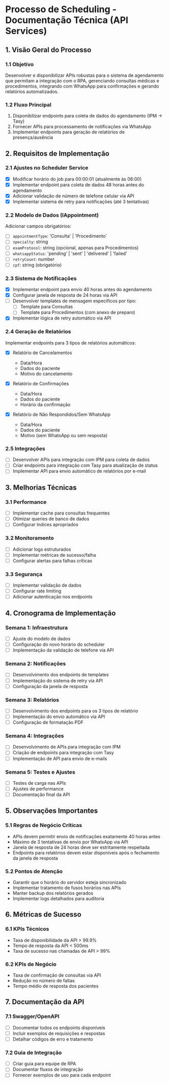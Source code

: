 # Processo de Scheduling - Documentação Técnica (API Services)

## 1. Visão Geral do Processo

### 1.1 Objetivo
Desenvolver e disponibilizar APIs robustas para o sistema de agendamento que permitam a integração com o RPA, gerenciando consultas médicas e procedimentos, integrando com WhatsApp para confirmações e gerando relatórios automatizados.

### 1.2 Fluxo Principal
1. Disponibilizar endpoints para coleta de dados do agendamento (IPM -> Tasy)
2. Fornecer APIs para processamento de notificações via WhatsApp
3. Implementar endpoints para geração de relatórios de presença/ausência

## 2. Requisitos de Implementação

### 2.1 Ajustes no Scheduler Service
- [X] Modificar horário do job para 00:00:01 (atualmente às 06:00)
- [X] Implementar endpoint para coleta de dados 48 horas antes do agendamento
- [X] Adicionar validação de número de telefone celular via API
- [X] Implementar sistema de retry para notificações (até 3 tentativas)

### 2.2 Modelo de Dados (IAppointment)
Adicionar campos obrigatórios:
- [ ] `appointmentType`: 'Consulta' | 'Procedimento'
- [ ] `specialty`: string
- [ ] `examProtocol`: string (opcional, apenas para Procedimentos)
- [ ] `whatsappStatus`: 'pending' | 'sent' | 'delivered' | 'failed'
- [ ] `retryCount`: number
- [ ] `cpf`: string (obrigatório)

### 2.3 Sistema de Notificações
- [X] Implementar endpoint para envio 40 horas antes do agendamento
- [X] Configurar janela de resposta de 24 horas via API
- [ ] Desenvolver templates de mensagem específicos por tipo:
  - [ ] Template para Consultas
  - [ ] Template para Procedimentos (com anexo de preparo)
- [X] Implementar lógica de retry automático via API

### 2.4 Geração de Relatórios
Implementar endpoints para 3 tipos de relatórios automáticos:
- [X] Relatório de Cancelamentos
  - Data/Hora
  - Dados do paciente
  - Motivo do cancelamento
  
- [X] Relatório de Confirmações
  - Data/Hora
  - Dados do paciente
  - Horário da confirmação
  
- [X] Relatório de Não Respondidos/Sem WhatsApp
  - Data/Hora
  - Dados do paciente
  - Motivo (sem WhatsApp ou sem resposta)

### 2.5 Integrações
- [ ] Desenvolver APIs para integração com IPM para coleta de dados
- [ ] Criar endpoints para integração com Tasy para atualização de status
- [ ] Implementar API para envio automático de relatórios por e-mail

## 3. Melhorias Técnicas

### 3.1 Performance
- [ ] Implementar cache para consultas frequentes
- [ ] Otimizar queries de banco de dados
- [ ] Configurar índices apropriados

### 3.2 Monitoramento
- [ ] Adicionar logs estruturados
- [ ] Implementar métricas de sucesso/falha
- [ ] Configurar alertas para falhas críticas

### 3.3 Segurança
- [ ] Implementar validação de dados
- [ ] Configurar rate limiting
- [ ] Adicionar autenticação nos endpoints

## 4. Cronograma de Implementação

### Semana 1: Infraestrutura
- [ ] Ajuste do modelo de dados
- [ ] Configuração do novo horário do scheduler
- [ ] Implementação da validação de telefone via API

### Semana 2: Notificações
- [ ] Desenvolvimento dos endpoints de templates
- [ ] Implementação do sistema de retry via API
- [ ] Configuração da janela de resposta

### Semana 3: Relatórios
- [ ] Desenvolvimento dos endpoints para os 3 tipos de relatório
- [ ] Implementação do envio automático via API
- [ ] Configuração de formatação PDF

### Semana 4: Integrações
- [ ] Desenvolvimento de APIs para integração com IPM
- [ ] Criação de endpoints para integração com Tasy
- [ ] Implementação de API para envio de e-mails

### Semana 5: Testes e Ajustes
- [ ] Testes de carga nas APIs
- [ ] Ajustes de performance
- [ ] Documentação final da API

## 5. Observações Importantes

### 5.1 Regras de Negócio Críticas
- APIs devem permitir envio de notificações exatamente 40 horas antes
- Máximo de 3 tentativas de envio por WhatsApp via API
- Janela de resposta de 24 horas deve ser estritamente respeitada
- Endpoints para relatórios devem estar disponíveis após o fechamento da janela de resposta

### 5.2 Pontos de Atenção
- Garantir que o horário do servidor esteja sincronizado
- Implementar tratamento de fusos horários nas APIs
- Manter backup dos relatórios gerados
- Implementar logs detalhados para auditoria

## 6. Métricas de Sucesso

### 6.1 KPIs Técnicos
- Taxa de disponibilidade da API > 99.9%
- Tempo de resposta da API < 500ms
- Taxa de sucesso nas chamadas de API > 99%

### 6.2 KPIs de Negócio
- Taxa de confirmação de consultas via API
- Redução no número de faltas
- Tempo médio de resposta dos pacientes

## 7. Documentação da API

### 7.1 Swagger/OpenAPI
- [ ] Documentar todos os endpoints disponíveis
- [ ] Incluir exemplos de requisições e respostas
- [ ] Detalhar códigos de erro e tratamento

### 7.2 Guia de Integração
- [ ] Criar guia para equipe de RPA
- [ ] Documentar fluxos de integração
- [ ] Fornecer exemplos de uso para cada endpoint 